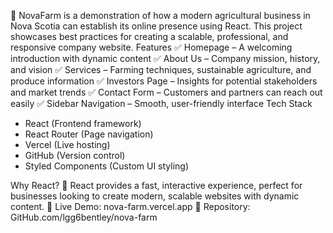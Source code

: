 🌱 NovaFarm is a demonstration of how a modern agricultural business in Nova Scotia can establish its online presence using React. This project showcases best practices for creating a scalable, professional, and responsive company website.
Features
✅ Homepage – A welcoming introduction with dynamic content
✅ About Us – Company mission, history, and vision
✅ Services – Farming techniques, sustainable agriculture, and produce information
✅ Investors Page – Insights for potential stakeholders and market trends
✅ Contact Form – Customers and partners can reach out easily
✅ Sidebar Navigation – Smooth, user-friendly interface
Tech Stack
- React (Frontend framework)
- React Router (Page navigation)
- Vercel (Live hosting)
- GitHub (Version control)
- Styled Components (Custom UI styling)

Why React?
🚜 React provides a fast, interactive experience, perfect for businesses looking to create modern, scalable websites with dynamic content.
🔗 Live Demo: nova-farm.vercel.app
📂 Repository: GitHub.com/lgg6bentley/nova-farm

